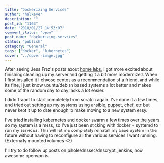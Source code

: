 ```yaml
---
title: "Dockerizing Services"
author: "halkeye"
description: ""
post_id: "1163"
date: "2018/01/27 14:53:07"
comment_status: "open"
post_name: "dockerizing-services"
status: "publish"
category: "General"
tags: ["docker", "kubernetes"]
cover: "../cover-image.jpg"
---
```


After seeing Jess Fraz's posts about [home labs](https://blog.jessfraz.com/post/home-lab-is-the-dopest-lab/), I got more excited about finishing cleaning up my server and getting it a bit more modernized. When I first installed it I choose centos as a recommendation of a friend, and while its fine, I just know ubuntu/debian based systems a lot better and makes some of the random day to day tasks a lot easier.

I didn't want to start completely from scratch again. I've done it a few times, and tried out setting up my systems using ansible, puppet, chef, etc but never kept it up to date enough to make moving to a new system easy.

I've tried installing kubernetes and docker swarm a few times over the years so my system is a mess, so I've just been sticking with docker + systemd to run my services. This will let me completely reinstall my base system in the future without having to reconfigure all the various services I want running. (Externally mounted volumes <3)

I'll try to do follow up posts on pihole/dnssec/dnscrypt, jenkins, how awesome openvpn is.
